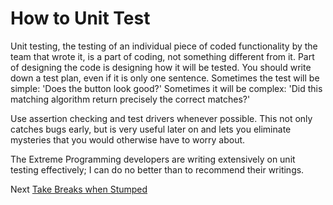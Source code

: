 # How to Unit Test
[//]: # (Version:1.0.0)
Unit testing, the testing of an individual piece of coded functionality by the team that wrote it, is a part of coding, not something different from it. Part of designing the code is designing how it will be tested. You should write down a test plan, even if it is only one sentence. Sometimes the test will be simple: 'Does the button look good?' Sometimes it will be complex: 'Did this matching algorithm return precisely the correct matches?'

Use assertion checking and test drivers whenever possible. This not only catches bugs early, but is very useful later on and lets you eliminate mysteries that you would otherwise have to worry about.

The Extreme Programming developers are writing extensively on unit testing effectively; I can do no better than to recommend their writings.

Next [Take Breaks when Stumped](09-Take-Breaks-when-Stumped.md)